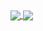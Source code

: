 <a href="https://github.com/ethan-french1/github-readme-stats">
  <img align="center" src="https://github-readme-stats.vercel.app/api/pin/?username=ethan-french1&repo=github-readme-stats" />
</a>
<a href="https://github.com/ethan-french1/convoychat">
  <img align="center" src="https://github-readme-stats.vercel.app/api/pin/?username=ethan-french1&repo=convoychat" />
</a>
